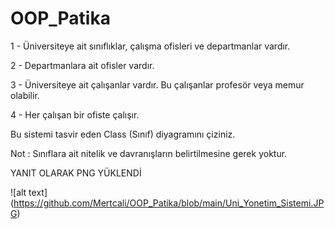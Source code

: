 # OOP_Patika
 
1 - Üniversiteye ait sınıflıklar, çalışma ofisleri ve departmanlar vardır.

2 - Departmanlara ait ofisler vardır.

3 - Üniversiteye ait çalışanlar vardır. Bu çalışanlar profesör veya memur olabilir.

4 - Her çalışan bir ofiste çalışır.

Bu sistemi tasvir eden Class (Sınıf) diyagramını çiziniz.

Not : Sınıflara ait nitelik ve davranışların belirtilmesine gerek yoktur.

YANIT OLARAK PNG YÜKLENDİ

![alt text] (https://github.com/Mertcali/OOP_Patika/blob/main/Uni_Yonetim_Sistemi.JPG)
